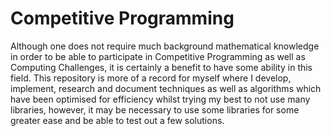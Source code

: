# Competitive Programming

Although one does not require much background mathematical knowledge in order to be able to participate in Competitive Programming as well as Computing Challenges, it is certainly a benefit to have some ability in this field. This repository is more of a record for myself where I develop, implement, research and document techniques as well as algorithms which have been optimised for efficiency whilst trying my best to not use many libraries, however, it may be necessary to use some libraries for some greater ease and be able to test out a few solutions.


